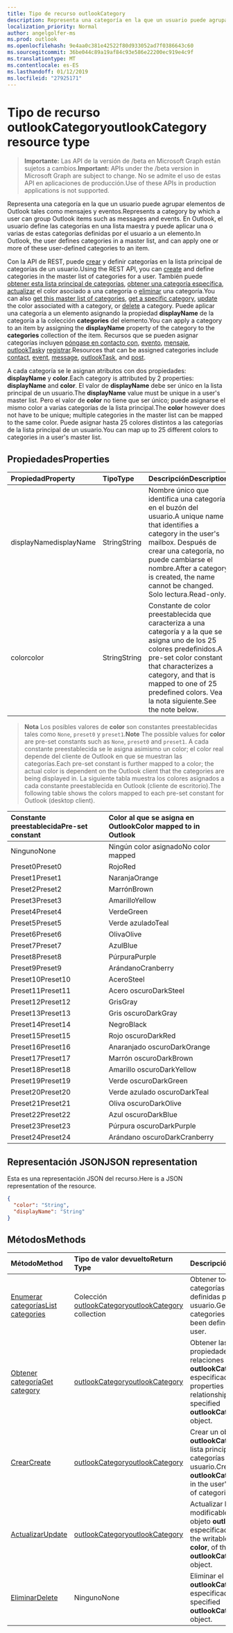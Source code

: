 ```yaml
---
title: Tipo de recurso outlookCategory
description: Representa una categoría en la que un usuario puede agrupar elementos de Outlook tales como mensajes y eventos. En Outlook, el usuario define las categorías en una lista maestra y puede aplicar uno o varios de estos definidos por el usuario
localization_priority: Normal
author: angelgolfer-ms
ms.prod: outlook
ms.openlocfilehash: 9e4aa0c381e42522f80d933052ad7f0386643c60
ms.sourcegitcommit: 36be044c89a19af84c93e586e22200ec919e4c9f
ms.translationtype: MT
ms.contentlocale: es-ES
ms.lasthandoff: 01/12/2019
ms.locfileid: "27925171"
---
```

# <a name="outlookcategory-resource-type"></a><span data-ttu-id="49596-104">Tipo de recurso outlookCategory</span><span class="sxs-lookup"><span data-stu-id="49596-104">outlookCategory resource type</span></span>

> <span data-ttu-id="49596-105">**Importante:** Las API de la versión de /beta en Microsoft Graph están sujetos a cambios.</span><span class="sxs-lookup"><span data-stu-id="49596-105">**Important:** APIs under the /beta version in Microsoft Graph are subject to change.</span></span> <span data-ttu-id="49596-106">No se admite el uso de estas API en aplicaciones de producción.</span><span class="sxs-lookup"><span data-stu-id="49596-106">Use of these APIs in production applications is not supported.</span></span>

<span data-ttu-id="49596-107">Representa una categoría en la que un usuario puede agrupar elementos de Outlook tales como mensajes y eventos.</span><span class="sxs-lookup"><span data-stu-id="49596-107">Represents a category by which a user can group Outlook items such as messages and events.</span></span> <span data-ttu-id="49596-108">En Outlook, el usuario define las categorías en una lista maestra y puede aplicar una o varias de estas categorías definidas por el usuario a un elemento.</span><span class="sxs-lookup"><span data-stu-id="49596-108">In Outlook, the user defines categories in a master list, and can apply one or more of these user-defined categories to an item.</span></span> 

<span data-ttu-id="49596-109">Con la API de REST, puede [crear](../api/outlookuser-post-mastercategories.md) y definir categorías en la lista principal de categorías de un usuario.</span><span class="sxs-lookup"><span data-stu-id="49596-109">Using the REST API, you can [create](../api/outlookuser-post-mastercategories.md) and define categories in the master list of categories for a user.</span></span> <span data-ttu-id="49596-110">También puede [obtener esta lista principal de categorías](../api/outlookuser-list-mastercategories.md), [obtener una categoría específica](../api/outlookcategory-get.md), [actualizar](../api/outlookcategory-update.md) el color asociado a una categoría o [eliminar](../api/outlookcategory-delete.md) una categoría.</span><span class="sxs-lookup"><span data-stu-id="49596-110">You can also [get this master list of categories](../api/outlookuser-list-mastercategories.md), [get a specific category](../api/outlookcategory-get.md), [update](../api/outlookcategory-update.md) the color associated with a category, or [delete](../api/outlookcategory-delete.md) a category.</span></span> <span data-ttu-id="49596-111">Puede aplicar una categoría a un elemento asignando la propiedad **displayName** de la categoría a la colección **categories** del elemento.</span><span class="sxs-lookup"><span data-stu-id="49596-111">You can apply a category to an item by assigning the **displayName** property of the category to the **categories** collection of the item.</span></span>
<span data-ttu-id="49596-112">Recursos que se pueden asignar categorías incluyen [póngase en contacto con](contact.md), [evento](event.md), [mensaje](message.md), [outlookTask](outlooktask.md)y [registrar](post.md).</span><span class="sxs-lookup"><span data-stu-id="49596-112">Resources that can be assigned categories include [contact](contact.md), [event](event.md), [message](message.md), [outlookTask](outlooktask.md), and [post](post.md).</span></span>   

<span data-ttu-id="49596-113">A cada categoría se le asignan atributos con dos propiedades: **displayName** y **color**.</span><span class="sxs-lookup"><span data-stu-id="49596-113">Each category is attributed by 2 properties: **displayName** and **color**.</span></span> <span data-ttu-id="49596-114">El valor de **displayName** debe ser único en la lista principal de un usuario.</span><span class="sxs-lookup"><span data-stu-id="49596-114">The **displayName** value must be unique in a user's master list.</span></span> <span data-ttu-id="49596-115">Pero el valor de **color** no tiene que ser único; puede asignarse el mismo color a varias categorías de la lista principal.</span><span class="sxs-lookup"><span data-stu-id="49596-115">The **color** however does not have to be unique; multiple categories in the master list can be mapped to the same color.</span></span> <span data-ttu-id="49596-116">Puede asignar hasta 25 colores distintos a las categorías de la lista principal de un usuario.</span><span class="sxs-lookup"><span data-stu-id="49596-116">You can map up to 25 different colors to categories in a user's master list.</span></span>

## <a name="properties"></a><span data-ttu-id="49596-117">Propiedades</span><span class="sxs-lookup"><span data-stu-id="49596-117">Properties</span></span>
| <span data-ttu-id="49596-118">Propiedad</span><span class="sxs-lookup"><span data-stu-id="49596-118">Property</span></span>     | <span data-ttu-id="49596-119">Tipo</span><span class="sxs-lookup"><span data-stu-id="49596-119">Type</span></span>   |<span data-ttu-id="49596-120">Descripción</span><span class="sxs-lookup"><span data-stu-id="49596-120">Description</span></span>|
|:---------------|:--------|:----------|
|<span data-ttu-id="49596-121">displayName</span><span class="sxs-lookup"><span data-stu-id="49596-121">displayName</span></span>|<span data-ttu-id="49596-122">String</span><span class="sxs-lookup"><span data-stu-id="49596-122">String</span></span>|<span data-ttu-id="49596-123">Nombre único que identifica una categoría en el buzón del usuario.</span><span class="sxs-lookup"><span data-stu-id="49596-123">A unique name that identifies a category in the user's mailbox.</span></span> <span data-ttu-id="49596-124">Después de crear una categoría, no puede cambiarse el nombre.</span><span class="sxs-lookup"><span data-stu-id="49596-124">After a category is created, the name cannot be changed.</span></span> <span data-ttu-id="49596-125">Solo lectura.</span><span class="sxs-lookup"><span data-stu-id="49596-125">Read-only.</span></span>|
|<span data-ttu-id="49596-126">color</span><span class="sxs-lookup"><span data-stu-id="49596-126">color</span></span>|<span data-ttu-id="49596-127">String</span><span class="sxs-lookup"><span data-stu-id="49596-127">String</span></span>|<span data-ttu-id="49596-128">Constante de color preestablecida que caracteriza a una categoría y a la que se asigna uno de los 25 colores predefinidos.</span><span class="sxs-lookup"><span data-stu-id="49596-128">A pre-set color constant that characterizes a category, and that is mapped to one of 25 predefined colors.</span></span> <span data-ttu-id="49596-129">Vea la nota siguiente.</span><span class="sxs-lookup"><span data-stu-id="49596-129">See the note below.</span></span> |

> <span data-ttu-id="49596-130">**Nota** Los posibles valores de **color** son constantes preestablecidas tales como `None`, `preset0` y `preset1`.</span><span class="sxs-lookup"><span data-stu-id="49596-130">**Note** The possible values for **color** are pre-set constants such as `None`, `preset0` and `preset1`.</span></span> <span data-ttu-id="49596-131">A cada constante preestablecida se le asigna asimismo un color; el color real depende del cliente de Outlook en que se muestran las categorías.</span><span class="sxs-lookup"><span data-stu-id="49596-131">Each pre-set constant is further mapped to a color; the actual color is dependent on the Outlook client that the categories are being displayed in.</span></span> <span data-ttu-id="49596-132">La siguiente tabla muestra los colores asignados a cada constante preestablecida en Outlook (cliente de escritorio).</span><span class="sxs-lookup"><span data-stu-id="49596-132">The following table shows the colors mapped to each pre-set constant for Outlook (desktop client).</span></span> 


| <span data-ttu-id="49596-133">Constante preestablecida</span><span class="sxs-lookup"><span data-stu-id="49596-133">Pre-set constant</span></span>  | <span data-ttu-id="49596-134">Color al que se asigna en Outlook</span><span class="sxs-lookup"><span data-stu-id="49596-134">Color mapped to in Outlook</span></span> |
|:---------------|:--------|
| <span data-ttu-id="49596-135">Ninguno</span><span class="sxs-lookup"><span data-stu-id="49596-135">None</span></span> | <span data-ttu-id="49596-136">Ningún color asignado</span><span class="sxs-lookup"><span data-stu-id="49596-136">No color mapped</span></span> |
| <span data-ttu-id="49596-137">Preset0</span><span class="sxs-lookup"><span data-stu-id="49596-137">Preset0</span></span> | <span data-ttu-id="49596-138">Rojo</span><span class="sxs-lookup"><span data-stu-id="49596-138">Red</span></span> |
| <span data-ttu-id="49596-139">Preset1</span><span class="sxs-lookup"><span data-stu-id="49596-139">Preset1</span></span> | <span data-ttu-id="49596-140">Naranja</span><span class="sxs-lookup"><span data-stu-id="49596-140">Orange</span></span> |
| <span data-ttu-id="49596-141">Preset2</span><span class="sxs-lookup"><span data-stu-id="49596-141">Preset2</span></span> | <span data-ttu-id="49596-142">Marrón</span><span class="sxs-lookup"><span data-stu-id="49596-142">Brown</span></span> |
| <span data-ttu-id="49596-143">Preset3</span><span class="sxs-lookup"><span data-stu-id="49596-143">Preset3</span></span> | <span data-ttu-id="49596-144">Amarillo</span><span class="sxs-lookup"><span data-stu-id="49596-144">Yellow</span></span> |
| <span data-ttu-id="49596-145">Preset4</span><span class="sxs-lookup"><span data-stu-id="49596-145">Preset4</span></span> | <span data-ttu-id="49596-146">Verde</span><span class="sxs-lookup"><span data-stu-id="49596-146">Green</span></span> |
| <span data-ttu-id="49596-147">Preset5</span><span class="sxs-lookup"><span data-stu-id="49596-147">Preset5</span></span> | <span data-ttu-id="49596-148">Verde azulado</span><span class="sxs-lookup"><span data-stu-id="49596-148">Teal</span></span> |
| <span data-ttu-id="49596-149">Preset6</span><span class="sxs-lookup"><span data-stu-id="49596-149">Preset6</span></span> | <span data-ttu-id="49596-150">Oliva</span><span class="sxs-lookup"><span data-stu-id="49596-150">Olive</span></span> |
| <span data-ttu-id="49596-151">Preset7</span><span class="sxs-lookup"><span data-stu-id="49596-151">Preset7</span></span> | <span data-ttu-id="49596-152">Azul</span><span class="sxs-lookup"><span data-stu-id="49596-152">Blue</span></span> |
| <span data-ttu-id="49596-153">Preset8</span><span class="sxs-lookup"><span data-stu-id="49596-153">Preset8</span></span> | <span data-ttu-id="49596-154">Púrpura</span><span class="sxs-lookup"><span data-stu-id="49596-154">Purple</span></span> |
| <span data-ttu-id="49596-155">Preset9</span><span class="sxs-lookup"><span data-stu-id="49596-155">Preset9</span></span> | <span data-ttu-id="49596-156">Arándano</span><span class="sxs-lookup"><span data-stu-id="49596-156">Cranberry</span></span> |
| <span data-ttu-id="49596-157">Preset10</span><span class="sxs-lookup"><span data-stu-id="49596-157">Preset10</span></span> | <span data-ttu-id="49596-158">Acero</span><span class="sxs-lookup"><span data-stu-id="49596-158">Steel</span></span> |
| <span data-ttu-id="49596-159">Preset11</span><span class="sxs-lookup"><span data-stu-id="49596-159">Preset11</span></span> | <span data-ttu-id="49596-160">Acero oscuro</span><span class="sxs-lookup"><span data-stu-id="49596-160">DarkSteel</span></span> |
| <span data-ttu-id="49596-161">Preset12</span><span class="sxs-lookup"><span data-stu-id="49596-161">Preset12</span></span> | <span data-ttu-id="49596-162">Gris</span><span class="sxs-lookup"><span data-stu-id="49596-162">Gray</span></span> |
| <span data-ttu-id="49596-163">Preset13</span><span class="sxs-lookup"><span data-stu-id="49596-163">Preset13</span></span> | <span data-ttu-id="49596-164">Gris oscuro</span><span class="sxs-lookup"><span data-stu-id="49596-164">DarkGray</span></span> |
| <span data-ttu-id="49596-165">Preset14</span><span class="sxs-lookup"><span data-stu-id="49596-165">Preset14</span></span> | <span data-ttu-id="49596-166">Negro</span><span class="sxs-lookup"><span data-stu-id="49596-166">Black</span></span> |
| <span data-ttu-id="49596-167">Preset15</span><span class="sxs-lookup"><span data-stu-id="49596-167">Preset15</span></span> | <span data-ttu-id="49596-168">Rojo oscuro</span><span class="sxs-lookup"><span data-stu-id="49596-168">DarkRed</span></span> |
| <span data-ttu-id="49596-169">Preset16</span><span class="sxs-lookup"><span data-stu-id="49596-169">Preset16</span></span> | <span data-ttu-id="49596-170">Anaranjado oscuro</span><span class="sxs-lookup"><span data-stu-id="49596-170">DarkOrange</span></span> |
| <span data-ttu-id="49596-171">Preset17</span><span class="sxs-lookup"><span data-stu-id="49596-171">Preset17</span></span> | <span data-ttu-id="49596-172">Marrón oscuro</span><span class="sxs-lookup"><span data-stu-id="49596-172">DarkBrown</span></span> |
| <span data-ttu-id="49596-173">Preset18</span><span class="sxs-lookup"><span data-stu-id="49596-173">Preset18</span></span> | <span data-ttu-id="49596-174">Amarillo oscuro</span><span class="sxs-lookup"><span data-stu-id="49596-174">DarkYellow</span></span> |
| <span data-ttu-id="49596-175">Preset19</span><span class="sxs-lookup"><span data-stu-id="49596-175">Preset19</span></span> | <span data-ttu-id="49596-176">Verde oscuro</span><span class="sxs-lookup"><span data-stu-id="49596-176">DarkGreen</span></span> |
| <span data-ttu-id="49596-177">Preset20</span><span class="sxs-lookup"><span data-stu-id="49596-177">Preset20</span></span> | <span data-ttu-id="49596-178">Verde azulado oscuro</span><span class="sxs-lookup"><span data-stu-id="49596-178">DarkTeal</span></span> |
| <span data-ttu-id="49596-179">Preset21</span><span class="sxs-lookup"><span data-stu-id="49596-179">Preset21</span></span> | <span data-ttu-id="49596-180">Oliva oscuro</span><span class="sxs-lookup"><span data-stu-id="49596-180">DarkOlive</span></span> |
| <span data-ttu-id="49596-181">Preset22</span><span class="sxs-lookup"><span data-stu-id="49596-181">Preset22</span></span> | <span data-ttu-id="49596-182">Azul oscuro</span><span class="sxs-lookup"><span data-stu-id="49596-182">DarkBlue</span></span> |
| <span data-ttu-id="49596-183">Preset23</span><span class="sxs-lookup"><span data-stu-id="49596-183">Preset23</span></span> | <span data-ttu-id="49596-184">Púrpura oscuro</span><span class="sxs-lookup"><span data-stu-id="49596-184">DarkPurple</span></span> |
| <span data-ttu-id="49596-185">Preset24</span><span class="sxs-lookup"><span data-stu-id="49596-185">Preset24</span></span> | <span data-ttu-id="49596-186">Arándano oscuro</span><span class="sxs-lookup"><span data-stu-id="49596-186">DarkCranberry</span></span> |

## <a name="json-representation"></a><span data-ttu-id="49596-187">Representación JSON</span><span class="sxs-lookup"><span data-stu-id="49596-187">JSON representation</span></span>
<span data-ttu-id="49596-188">Esta es una representación JSON del recurso.</span><span class="sxs-lookup"><span data-stu-id="49596-188">Here is a JSON representation of the resource.</span></span>

<!-- {
  "blockType": "resource",
  "optionalProperties": [

  ],
  "@odata.type": "microsoft.graph.outlookCategory"
}-->

```json
{
  "color": "String",
  "displayName": "String"
}

```

## <a name="methods"></a><span data-ttu-id="49596-189">Métodos</span><span class="sxs-lookup"><span data-stu-id="49596-189">Methods</span></span>
| <span data-ttu-id="49596-190">Método</span><span class="sxs-lookup"><span data-stu-id="49596-190">Method</span></span>           | <span data-ttu-id="49596-191">Tipo de valor devuelto</span><span class="sxs-lookup"><span data-stu-id="49596-191">Return Type</span></span>    |<span data-ttu-id="49596-192">Descripción</span><span class="sxs-lookup"><span data-stu-id="49596-192">Description</span></span>|
|:---------------|:--------|:----------|
|[<span data-ttu-id="49596-193">Enumerar categorías</span><span class="sxs-lookup"><span data-stu-id="49596-193">List categories</span></span>](../api/outlookuser-list-mastercategories.md) | <span data-ttu-id="49596-194">Colección [outlookCategory](../resources/outlookcategory.md)</span><span class="sxs-lookup"><span data-stu-id="49596-194">[outlookCategory](../resources/outlookcategory.md) collection</span></span> |<span data-ttu-id="49596-195">Obtener todas las categorías que han sido definidas por el usuario.</span><span class="sxs-lookup"><span data-stu-id="49596-195">Get all the categories that have been defined for the user.</span></span>|
|[<span data-ttu-id="49596-196">Obtener categoría</span><span class="sxs-lookup"><span data-stu-id="49596-196">Get category</span></span>](../api/outlookcategory-get.md) | [<span data-ttu-id="49596-197">outlookCategory</span><span class="sxs-lookup"><span data-stu-id="49596-197">outlookCategory</span></span>](../resources/outlookcategory.md) |<span data-ttu-id="49596-198">Obtener las propiedades y relaciones del objeto **outlookCategory** especificado.</span><span class="sxs-lookup"><span data-stu-id="49596-198">Get the properties and relationships of the specified **outlookCategory** object.</span></span>|
|[<span data-ttu-id="49596-199">Crear</span><span class="sxs-lookup"><span data-stu-id="49596-199">Create</span></span>](../api/outlookuser-post-mastercategories.md) | [<span data-ttu-id="49596-200">outlookCategory</span><span class="sxs-lookup"><span data-stu-id="49596-200">outlookCategory</span></span>](../resources/outlookcategory.md) |<span data-ttu-id="49596-201">Crear un objeto **outlookCategory** en la lista principal de categorías del usuario.</span><span class="sxs-lookup"><span data-stu-id="49596-201">Create an **outlookCategory** object in the user's master list of categories.</span></span>|
|[<span data-ttu-id="49596-202">Actualizar</span><span class="sxs-lookup"><span data-stu-id="49596-202">Update</span></span>](../api/outlookcategory-update.md) | [<span data-ttu-id="49596-203">outlookCategory</span><span class="sxs-lookup"><span data-stu-id="49596-203">outlookCategory</span></span>](../resources/outlookcategory.md) |<span data-ttu-id="49596-204">Actualizar la propiedad modificable **color** del objeto **outlookCategory** especificado.</span><span class="sxs-lookup"><span data-stu-id="49596-204">Update the writable property, **color**, of the specified **outlookCategory** object.</span></span> |
|[<span data-ttu-id="49596-205">Eliminar</span><span class="sxs-lookup"><span data-stu-id="49596-205">Delete</span></span>](../api/outlookcategory-delete.md) | <span data-ttu-id="49596-206">Ninguno</span><span class="sxs-lookup"><span data-stu-id="49596-206">None</span></span> |<span data-ttu-id="49596-207">Eliminar el objeto **outlookCategory** especificado.</span><span class="sxs-lookup"><span data-stu-id="49596-207">Delete the specified **outlookCategory** object.</span></span> |


<!-- uuid: 8fcb5dbc-d5aa-4681-8e31-b001d5168d79
2015-10-25 14:57:30 UTC -->
<!-- {
  "type": "#page.annotation",
  "description": "outlookCategory resource",
  "keywords": "",
  "section": "documentation",
  "suppressions": [
      "Warning: /api-reference/beta/resources/outlookcategory.md:
      Failed to parse any rows out of table with headers: |Pre-set constant|Color mapped to in Outlook|"
  ],
  "tocPath": ""
}-->
 
